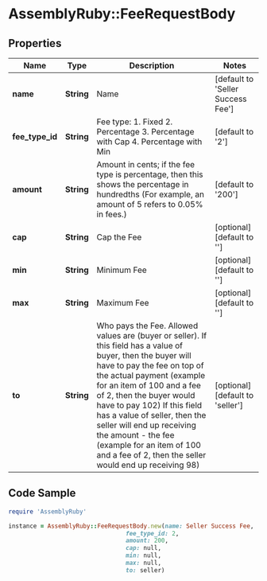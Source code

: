 # AssemblyRuby::FeeRequestBody

## Properties

Name | Type | Description | Notes
------------ | ------------- | ------------- | -------------
**name** | **String** | Name | [default to &#39;Seller Success Fee&#39;]
**fee_type_id** | **String** | Fee type:   1. Fixed   2. Percentage   3. Percentage with Cap   4. Percentage with Min  | [default to &#39;2&#39;]
**amount** | **String** | Amount in cents; if the fee type is percentage, then this shows the percentage in hundredths (For example, an amount of 5 refers to 0.05% in fees.) | [default to &#39;200&#39;]
**cap** | **String** | Cap the Fee | [optional] [default to &#39;&#39;]
**min** | **String** | Minimum Fee | [optional] [default to &#39;&#39;]
**max** | **String** | Maximum Fee | [optional] [default to &#39;&#39;]
**to** | **String** | Who pays the Fee. Allowed values are (buyer or seller). If this field has a value of buyer, then the buyer will have to pay the fee on top of the actual payment (example for an item of 100 and a fee of 2, then the buyer would have to pay 102) If this field has a value of seller, then the seller will end up receiving the amount - the fee (example for an item of 100 and a fee of 2, then the seller would end up receiving 98) | [optional] [default to &#39;seller&#39;]

## Code Sample

```ruby
require 'AssemblyRuby'

instance = AssemblyRuby::FeeRequestBody.new(name: Seller Success Fee,
                                 fee_type_id: 2,
                                 amount: 200,
                                 cap: null,
                                 min: null,
                                 max: null,
                                 to: seller)
```


